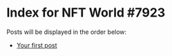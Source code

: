 # Index for NFT World #7923
Posts will be displayed in the order below:

- [Your first post](./001-first.md)

